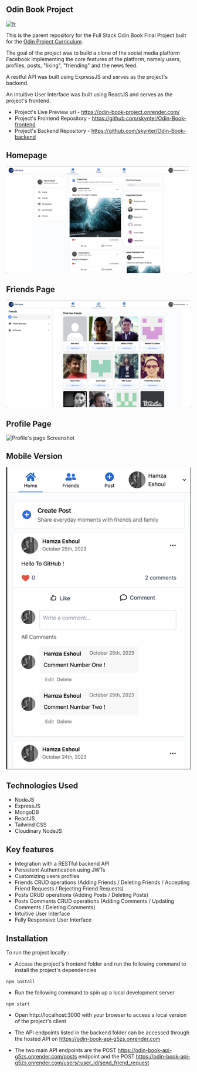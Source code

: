 ## Odin Book Project

[![fr](https://img.shields.io/badge/lang-fr-blue)](README.fr.md)

This is the parent repository for the Full Stack Odin Book Final Project built for the [Odin Project Curriculum](https://www.theodinproject.com/lessons/nodejs-odin-book).

The goal of the project was to build a clone of the social media platform Facebook implementing the core features of the platform, namely users, profiles, posts, "liking", "friending" and the news feed.

A restful API was built using ExpressJS and serves as the project's backend.

An intuitive User Interface was built using ReactJS and serves as the project's frontend.

- Project's Live Preview url - https://odin-book-project.onrender.com/
- Project's Frontend Repository - https://github.com/skynter/Odin-Book-frontend
- Project's Backend Repository - https://github.com/skynter/Odin-Book-backend

## Homepage

![Homepage Screenshot](/screenshots/Homepage-screenshot.png)

## Friends Page

![Friends page Screenshot](/screenshots/Friends-screenshot.png)

## Profile Page

![Profile's page Screenshot](/screenshots/Profile-screnshot.png)

## Mobile Version

![Mobile Version Screenshot](/screenshots/Mobile-version-screenshot.png)

## Technologies Used

- NodeJS
- ExpressJS
- MongoDB
- ReactJS
- Tailwind CSS
- Cloudinary NodeJS

## Key features

- Integration with a RESTful backend API
- Persistent Authentication using JWTs
- Customizing users profiles
- Friends CRUD operations (Adding Friends / Deleting Friends / Accepting Friend Requests / Rejecting Friend Requests)
- Posts CRUD operations (Adding Posts / Deleting Posts)
- Posts Comments CRUD operations (Adding Comments / Updating Comments / Deleting Comments)
- Intuitive User Interface
- Fully Responsive User Interface

## Installation

To run the project locally :

- Access the project's frontend folder and run the following command to install the project's dependencies

```
npm install
```

- Run the following command to spin up a local development server

```
npm start
```

- Open http://localhost:3000 with your browser to access a local version of the project's client

- The API endpoints listed in the backend folder can be accessed through the hosted API on https://odin-book-api-g5zs.onrender.com

- The two main API endpoints are the POST https://odin-book-api-g5zs.onrender.com/posts endpoint and the POST https://odin-book-api-g5zs.onrender.com/users/:user_id/send_friend_request
